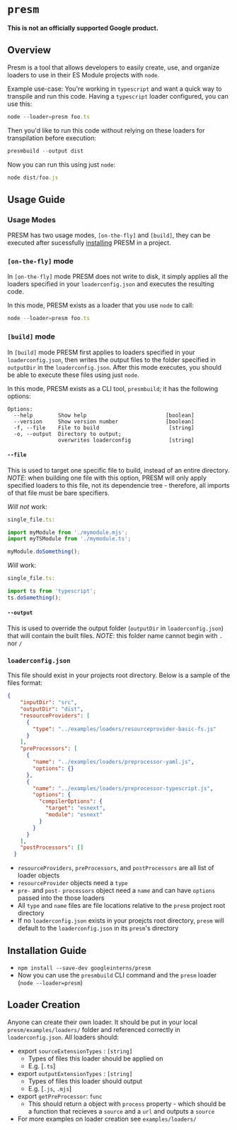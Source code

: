 # `presm`

**This is not an officially supported Google product.**

## Overview

Presm is a tool that allows developers to easily create, use, and organize loaders to use in their ES Module projects with `node`.

Example use-case:
You're working in `typescript` and want a quick way to transpile and run this code.  Having a `typescript` loader configured, you can use this:
```js
node --loader=presm foo.ts
```
Then you'd like to run this code without relying on these loaders for transpilation before execution:
```js
presmbuild --output dist
```
Now you can run this using just `node`:
```js
node dist/foo.js
```

## Usage Guide

### Usage Modes

PRESM has two usage modes, `[on-the-fly]` and `[build]`, they can be executed after sucessfully [installing](#Installation) PRESM in a project. 

### `[on-the-fly]` mode

In `[on-the-fly]` mode PRESM does not write to disk, it simply applies all the loaders specified in your `loaderconfig.json` and executes the resulting code.  

In this mode, PRESM exists as a loader that you use `node` to call:

```js
node --loader=presm foo.ts
```

### `[build]` mode

In `[build]` mode PRESM first applies to loaders specified in your `loaderconfig.json`, then writes the output files to the folder specified in `outputDir` in the `loaderconfig.json`. After this mode executes, you should be able to execute these files using just `node`.

In this mode, PRESM exists as a CLI tool, `presmbuild`; it has the following options:
```shell
Options:
  --help        Show help                         [boolean]
  --version     Show version number               [boolean]
  -f, --file    File to build                      [string]
  -o, --output  Directory to output; 
                overwrites loaderconfig            [string]
```
#### `--file`
This is used to target one specific file to build, instead of an entire directory.  *NOTE*:  when building one file with this option, PRESM will only apply specified loaders to this file, not its dependencie tree - therefore, all imports of that file must be bare specifiers.

*Will not* work:
```js
single_file.ts:

import myModule from './mymodule.mjs';
import myTSModule from './mymodule.ts';

myModule.doSomething();
```
*Will* work:
```js
single_file.ts:

import ts from 'typescript';
ts.doSomething();
```

#### `--output`
This is used to override the output folder (`outputDir` in `loaderconfig.json`) that will contain the built files.  *NOTE*: this folder name cannot begin with `.` nor `/`

### `loaderconfig.json`

This file should exist in your projects root directory.  Below is a sample of the files format:
```json
{
    "inputDir": "src",
    "outputDir": "dist",
    "resourceProviders": [
      {
        "type": "../examples/loaders/resourceprovider-basic-fs.js"
      }
    ],
    "preProcessors": [
      {
        "name": "../examples/loaders/preprocessor-yaml.js",
        "options": {}
      },
      {
        "name": "../examples/loaders/preprocessor-typescript.js",
        "options": {
          "compilerOptions": {
            "target": "esnext",
            "module": "esnext"
          }
        }
      }
    ],
    "postProcessors": []
  }
```
- `resourceProviders`, `preProcessors`, and `postProcessors` are all list of loader objects
- `resourceProvider` objects need a `type`
- `pre-` and `post-` `processors` object need a `name` and can have `options` passed into the those loaders
- All `type` and `name` files are file locations relative to the `presm` project root directory
- If no `loaderconfig.json` exists in your proejcts root directory, `presm` will default to the `loaderconfig.json` in its `presm`'s directory

## Installation Guide

- `npm install --save-dev googleinterns/presm`
- Now you can use the `presmbuild` CLI command and the `presm` loader (`node --loader=presm`)

## Loader Creation

Anyone can create their own loader.  It should be put in your local `presm/examples/loaders/` folder and referenced correctly in `loaderconfig.json`.  All loaders should:
- export `sourceExtensionTypes` : `[string]`
  - Types of files this loader should be applied on
  - E.g. [`.ts`]
- export `outputExtensionTypes` : `[string]`
  - Types of files this loader should output
  - E.g. [`.js`, `.mjs`]
- export `getPreProcessor`: `func`
  - This should return a object with `process` property - which should be a function that recieves a `source` and a `url` and outputs a `source`
- For more examples on loader creation see `examples/loaders/`